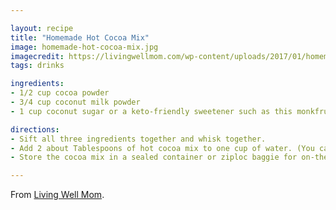 ```yaml
---

layout: recipe
title: "Homemade Hot Cocoa Mix"
image: homemade-hot-cocoa-mix.jpg
imagecredit: https://livingwellmom.com/wp-content/uploads/2017/01/homemade-hot-chocolate-mix-recipe-2-568x850.jpg
tags: drinks

ingredients:
- 1/2 cup cocoa powder
- 3/4 cup coconut milk powder
- 1 cup coconut sugar or a keto-friendly sweetener such as this monkfruit

directions:
- Sift all three ingredients together and whisk together.
- Add 2 about Tablespoons of hot cocoa mix to one cup of water. (You can add more or less cocoa mix if you prefer.) Stir well and enjoy!
- Store the cocoa mix in a sealed container or ziploc baggie for on-the-go use.

---
```


From [Living Well Mom](https://livingwellmom.com/homemade-hot-cocoa-mix/).
